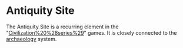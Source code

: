 # Antiquity Site

The Antiquity Site is a recurring element in the "[Civilization%20%28series%29](Civilization)" games. It is closely connected to the [archaeology](archaeology) system.